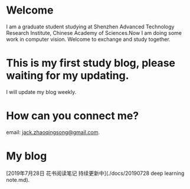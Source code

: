 # Welcome
I am a graduate student studying at Shenzhen Advanced Technology Research Institute, Chinese Academy of Sciences.Now I am doing some work in computer vision. Welcome to exchange and study together.

# This is my first study blog, please waiting for my updating. 
I will update my blog weekly.

# How can you connect me?
email: <jack.zhaoqingsong@gmail.com>.

# My blog
[2019年7月28日 花书阅读笔记 持续更新中](./docs/20190728 deep learning note.md).

